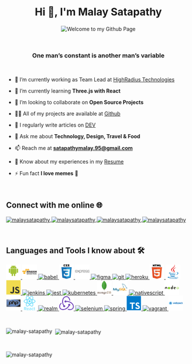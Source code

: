 <h1 align="center">Hi 👋, I'm Malay Satapathy</h1>

<p align="center">
<img align="center" src="https://i.pinimg.com/originals/7b/4d/13/7b4d132727ca76f0b433b72769c67c06.jpg" alt="Welcome to my Github Page">
</p>

</br>

<h3 align="center">One man’s constant is another man’s variable</h3>

</br>

- 🔭 I’m currently working as Team Lead at [HighRadius Technologies](https://www.highradius.com/)

- 🌱 I’m currently learning **Three.js with React**

- 👯 I’m looking to collaborate on **Open Source Projects**

- 👨‍💻 All of my projects are available at [Github](https://github.com/malay-satapathy)

- 📝 I regularly write articles on [DEV](https://dev.to/)

- 💬 Ask me about **Technology, Design, Travel & Food**

- 📫 Reach me at **satapathymalay.95@gmail.com**

- 📄 Know about my experiences in my [Resume](#)

- ⚡ Fun fact **I love memes** 🎃

</br>

## Connect with me online 🌐

<p align="left">

<a href="https://dev.to/malaysatapathy" target="blank">
<img align="center" src="https://cdn.jsdelivr.net/npm/simple-icons@3.0.1/icons/dev-dot-to.svg" alt="malaysatapathy" height="30" width="40" />
</a>

<a href="https://linkedin.com/in/malaysatapathy" target="blank">
<img align="center" src="https://cdn.jsdelivr.net/npm/simple-icons@3.0.1/icons/linkedin.svg" alt="malaysatapathy" height="30" width="40" />
</a>

<a href="https://fb.com/malaysatapathy" target="blank">
<img align="center" src="https://cdn.jsdelivr.net/npm/simple-icons@3.0.1/icons/facebook.svg" alt="malaysatapathy" height="30" width="40" />
</a>

<a href="https://instagram.com/malaysatapathy" target="blank">
<img align="center" src="https://cdn.jsdelivr.net/npm/simple-icons@3.0.1/icons/instagram.svg" alt="malaysatapathy" height="30" width="40" />
</a>

</p>

</br>

## Languages and Tools I know about 🛠

<p align="left"> 

<a href="https://developer.android.com" target="_blank"> 
<img src="https://raw.githubusercontent.com/devicons/devicon/master/icons/android/android-original-wordmark.svg" alt="android" width="40" height="40"/> 
</a> 

<a href="https://aws.amazon.com" target="_blank"> 
<img src="https://raw.githubusercontent.com/devicons/devicon/master/icons/amazonwebservices/amazonwebservices-original-wordmark.svg" alt="aws" width="40" height="40"/> 
</a> 

<a href="https://babeljs.io/" target="_blank"> 
<img src="https://www.vectorlogo.zone/logos/babeljs/babeljs-icon.svg" alt="babel" width="40" height="40"/> 
</a> 

<a href="https://www.w3schools.com/css/" target="_blank"> 
<img src="https://raw.githubusercontent.com/devicons/devicon/master/icons/css3/css3-original-wordmark.svg" alt="css3" width="40" height="40"/> </a> 

<a href="https://expressjs.com" target="_blank"> 
<img src="https://raw.githubusercontent.com/devicons/devicon/master/icons/express/express-original-wordmark.svg" alt="express" width="40" height="40"/> 
</a> 

<a href="https://www.figma.com/" target="_blank"> 
<img src="https://www.vectorlogo.zone/logos/figma/figma-icon.svg" alt="figma" width="40" height="40"/> 
</a> 

<a href="https://git-scm.com/" target="_blank"> 
<img src="https://www.vectorlogo.zone/logos/git-scm/git-scm-icon.svg" alt="git" width="40" height="40"/> 
</a> 

<a href="https://heroku.com" target="_blank"> 
<img src="https://www.vectorlogo.zone/logos/heroku/heroku-icon.svg" alt="heroku" width="40" height="40"/> 
</a> 

<a href="https://www.w3.org/html/" target="_blank"> 
<img src="https://raw.githubusercontent.com/devicons/devicon/master/icons/html5/html5-original-wordmark.svg" alt="html5" width="40" height="40"/> 
</a> 

<a href="https://www.java.com" target="_blank"> 
<img src="https://raw.githubusercontent.com/devicons/devicon/master/icons/java/java-original.svg" alt="java" width="40" height="40"/> 
</a> 

<a href="https://developer.mozilla.org/en-US/docs/Web/JavaScript" target="_blank"> 
<img src="https://raw.githubusercontent.com/devicons/devicon/master/icons/javascript/javascript-original.svg" alt="javascript" width="40" height="40"/> 
</a> 

<a href="https://www.jenkins.io" target="_blank"> 
<img src="https://www.vectorlogo.zone/logos/jenkins/jenkins-icon.svg" alt="jenkins" width="40" height="40"/> 
</a> 

<a href="https://jestjs.io" target="_blank"> 
<img src="https://www.vectorlogo.zone/logos/jestjsio/jestjsio-icon.svg" alt="jest" width="40" height="40"/> 
</a> 

<a href="https://kubernetes.io" target="_blank"> 
<img src="https://www.vectorlogo.zone/logos/kubernetes/kubernetes-icon.svg" alt="kubernetes" width="40" height="40"/> 
</a> 

<a href="https://www.mongodb.com/" target="_blank"> 
<img src="https://raw.githubusercontent.com/devicons/devicon/master/icons/mongodb/mongodb-original-wordmark.svg" alt="mongodb" width="40" height="40"/> 
</a> 

<a href="https://www.mysql.com/" target="_blank"> 
<img src="https://raw.githubusercontent.com/devicons/devicon/master/icons/mysql/mysql-original-wordmark.svg" alt="mysql" width="40" height="40"/> 
</a> 

<a href="https://nativescript.org/" target="_blank"> 
<img src="https://raw.githubusercontent.com/detain/svg-logos/780f25886640cef088af994181646db2f6b1a3f8/svg/nativescript.svg" alt="nativescript" width="40" height="40"/> 
</a> 

<a href="https://nodejs.org" target="_blank"> 
<img src="https://raw.githubusercontent.com/devicons/devicon/master/icons/nodejs/nodejs-original-wordmark.svg" alt="nodejs" width="40" height="40"/> 
</a> 

<a href="https://www.php.net" target="_blank"> 
<img src="https://raw.githubusercontent.com/devicons/devicon/master/icons/php/php-original.svg" alt="php" width="40" height="40"/> 
</a> 

<a href="https://reactjs.org/" target="_blank"> 
<img src="https://raw.githubusercontent.com/devicons/devicon/master/icons/react/react-original-wordmark.svg" alt="react" width="40" height="40"/> 
</a> 

<a href="https://realm.io/" target="_blank"> 
<img src="https://raw.githubusercontent.com/bestofjs/bestofjs-webui/8665e8c267a0215f3159df28b33c365198101df5/public/logos/realm.svg" alt="realm" width="40" height="40"/> 
</a> 

<a href="https://redux.js.org" target="_blank"> 
<img src="https://raw.githubusercontent.com/devicons/devicon/master/icons/redux/redux-original.svg" alt="redux" width="40" height="40"/> 
</a> 

<a href="https://www.selenium.dev" target="_blank"> 
<img src="https://raw.githubusercontent.com/detain/svg-logos/780f25886640cef088af994181646db2f6b1a3f8/svg/selenium-logo.svg" alt="selenium" width="40" height="40"/> 
</a> 

<a href="https://spring.io/" target="_blank"> 
<img src="https://www.vectorlogo.zone/logos/springio/springio-icon.svg" alt="spring" width="40" height="40"/> 
</a> 

<a href="https://www.typescriptlang.org/" target="_blank"> 
<img src="https://raw.githubusercontent.com/devicons/devicon/master/icons/typescript/typescript-original.svg" alt="typescript" width="40" height="40"/> 
</a> 

<a href="https://www.vagrantup.com/" target="_blank"> 
<img src="https://www.vectorlogo.zone/logos/vagrantup/vagrantup-icon.svg" alt="vagrant" width="40" height="40"/> 
</a> 

<a href="https://webpack.js.org" target="_blank"> 
<img src="https://raw.githubusercontent.com/devicons/devicon/d00d0969292a6569d45b06d3f350f463a0107b0d/icons/webpack/webpack-original-wordmark.svg" alt="webpack" width="40" height="40"/> 
</a> 

</p>

</br>

<p>
<img align="left" src="https://github-readme-stats.vercel.app/api/top-langs?username=malay-satapathy&show_icons=true&locale=en&layout=compact" alt="malay-satapathy" />
</p>

<p>&nbsp;
<img align="center" src="https://github-readme-stats.vercel.app/api?username=malay-satapathy&show_icons=true&locale=en" alt="malay-satapathy" />
</p>

</br>

<!-- <p>
<img align="center" src="https://github-readme-streak-stats.herokuapp.com/?user=malay-satapathy&" alt="malay-satapathy" />
</p>

</br> -->

<p align="left"> 
<img src="https://komarev.com/ghpvc/?username=malay-satapathy&label=My%20Profile%20views&color=blueviolet&style=plastic" alt="malay-satapathy" /> 
</p>
